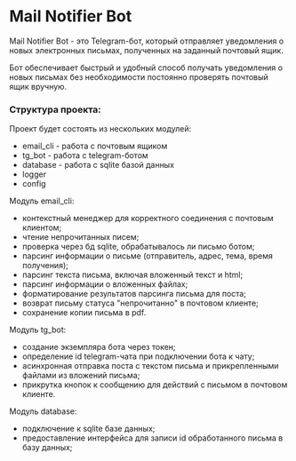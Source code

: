 # Mail Notifier Bot

Mail Notifier Bot - это Telegram-бот, который отправляет уведомления о новых электронных письмах, полученных на заданный почтовый ящик.

Бот обеспечивает быстрый и удобный способ получать уведомления о новых письмах без необходимости постоянно проверять почтовый ящик вручную.


### Структура проекта:

Проект будет состоять из нескольких модулей:
- email_cli - работа с почтовым ящиком
- tg_bot - работа с telegram-ботом
- database - работа с sqlite базой данных
- logger
- config


Модуль email_cli:
- контекстный менеджер для корректного соединения с почтовым клиентом;
- чтение непрочитанных писем;
- проверка через бд sqlite, обрабатывалось ли письмо ботом;
- парсинг информации о письме (отправитель, адрес, тема, время получения);
- парсинг текста письма, включая вложенный текст и html;
- парсинг информации о вложенных файлах;
- форматирование результатов парсинга письма для поста;
- возврат письму статуса "непрочитанно" в почтовом клиенте;
- сохранение копии письма в pdf.

Модуль tg_bot:
- создание экземпляра бота через токен;
- определение id telegram-чата при подключении бота к чату;
- асинхронная отправка поста с текстом письма и прикрепленными файлами из вложений письма;
- прикрутка кнопок к сообщению для действий с письмом в почтовом клиенте.

Модуль database:
- подключение к sqlite базе данных;
- предоставление интерфейса для записи id обработанного письма в базу данных;
